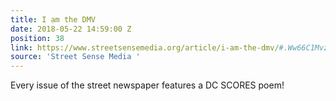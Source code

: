 ```yaml
---
title: I am the DMV
date: 2018-05-22 14:59:00 Z
position: 38
link: https://www.streetsensemedia.org/article/i-am-the-dmv/#.Ww66C1MvzVo
source: 'Street Sense Media '
---
```


Every issue of the street newspaper features a DC SCORES poem!